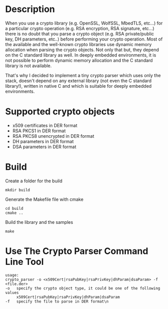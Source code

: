 # Description

When you use a crypto library (e.g. OpenSSL, WolfSSL, MbedTLS, etc...) for a particular crypto operation
(e.g. RSA encryption, RSA signature, etc...) there is no doubt that you parse a crypto object
(e.g. RSA private/public key, DH parameters, etc..) before performing your crypto operation.
Most of the available and the well-known crypto libraries use dynamic memory allocation when
parsing the crypto objects. Not only that but, they depend on the C standard library as well.
In deeply embedded environments, it is not possible to perform dynamic memory allocation and
the C standard library is not available.

That's why I decided to implement a tiny crypto parser which uses only the stack, doesn't depend
on any external library (not even the C standard library!), written in native C and which is
suitable for deeply embedded environments.

# Supported crypto objects

- x509 certificates in DER format
- RSA PKCS1 in DER format
- RSA PKCS8 unencrypted in DER format
- DH parameters in DER format
- DSA parameters in DER format

# Build

Create a folder for the build

```shell
mkdir build
```

Generate the Makefile file with cmake

```shell
cd build
cmake ..
```

Build the library and the samples

```shell
make
```

# Use The Crypto Parser Command Line Tool

```
usage:
crypto_parser -o <x509Cert|rsaPubKey|rsaPrivKey|dhParam|dsaParam> -f <file.der>
-o   specify the crypto object type, it could be one of the following values
     x509Cert|rsaPubKey|rsaPrivKey|dhParam|dsaParam
-f   specify the file to parse in DER format\n
```
